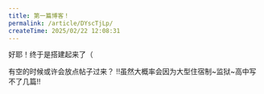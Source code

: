 ```yaml
---
title: 第一篇博客！
permalink: /article/DYscTjLp/
createTime: 2025/02/22 12:08:31
---
```


好耶！终于是搭建起来了（

有空的时候或许会放点帖子过来？ !!虽然大概率会因为大型住宿制~监狱~高中写不了几篇!!

<!-- more -->
